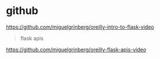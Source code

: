 # github

https://github.com/miguelgrinberg/oreilly-intro-to-flask-video

> flask apis

https://github.com/miguelgrinberg/oreilly-flask-apis-video
